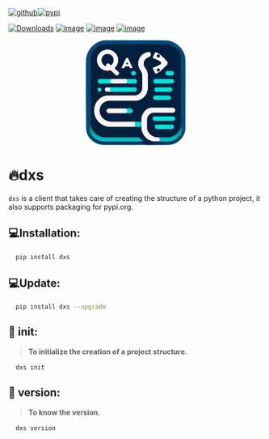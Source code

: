 [![github](https://img.shields.io/badge/my_profile-000?style=for-the-badge&logo=github&logoColor=white)](https://github.com/Daxexs)[![pypi](https://img.shields.io/badge/Pypi-0A66C2?style=for-the-badge&logo=pypi&logoColor=white)](https://pypi.org/project/dxs)

[![Downloads](https://static.pepy.tech/badge/dxs)](https://pepy.tech/project/dxs) [![image](https://img.shields.io/pypi/pyversions/dxs.svg)](https://pypi.python.org/pypi/dxs) [![image](https://img.shields.io/pypi/v/dxs.svg)](https://pypi.python.org/pypi/dxs) [![image](https://img.shields.io/pypi/l/dxs.svg)](https://pypi.python.org/pypi/dxs)

<div align="center">
    <img src="https://github.com/Daxexs/dxs/blob/main/media/logo.png?raw=true" alt="logo" width="200">
</div>


# 🔥dxs
`dxs` is a client that takes care of creating the structure of a python project, it also supports packaging for pypi.org.

## 💻Installation:

```bash
  pip install dxs
```

## 💻Update:
```bash
  pip install dxs --upgrade
```

## 🔎 init:
> **To initialize the creation of a project structure.**
```bash
  dxs init
```
## 🔎 version:
> **To know the version.**
```bash
  dxs version
```